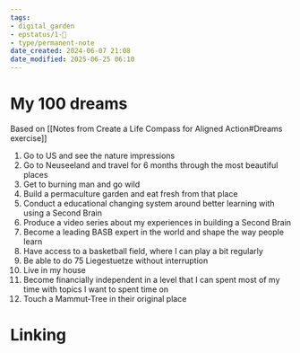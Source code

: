 ```yaml
---
tags: 
- digital_garden
- epstatus/1-🌱
- type/permanent-note
date_created: 2024-06-07 21:08
date_modified: 2025-06-25 06:10
---
```

# My 100 dreams

Based on [[Notes from Create a Life Compass for Aligned Action#Dreams exercise]]

1. Go to US and see the nature impressions
2. Go to Neuseeland and travel for 6 months through the most beautiful places
3. Get to burning man and go wild
4. Build a permaculture garden and eat fresh from that place
5. Conduct a educational changing system around better learning with using a Second Brain
6. Produce a video series about my experiences in building a Second Brain
7. Become a leading BASB expert in the world and shape the way people learn
8. Have access to a basketball field, where I can play a bit regularly
9. Be able to do 75 Liegestuetze without interruption
10. Live in my house
11. Become financially independent in a level that I can spent most of my time with topics I want to spent time on
12. Touch a Mammut-Tree in their original place

# Linking